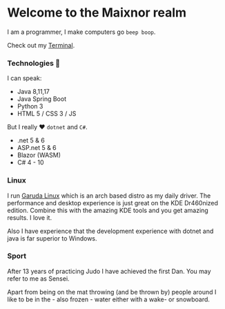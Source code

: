 
# Welcome to the Maixnor realm

I am a programmer, I make computers go `beep boop`.

Check out my [Terminal](https://gray-moss-0be855b03.azurestaticapps.net).

### Technologies :robot:

I can speak:
* Java 8,11,17
* Java Spring Boot
* Python 3
* HTML 5 / CSS 3 / JS

But I really :heart: `dotnet` and `C#`.

* .net 5 & 6
* ASP.net 5 & 6
* Blazor (WASM)
* C# 4 - 10

### Linux

I run [Garuda Linux](https://garudalinux.org) which is an arch 
based distro as my daily driver. The performance and 
desktop experience is just great on the KDE Dr460nized 
edition. Combine this with the amazing KDE tools
and you get amazing results. I love it.

Also I have experience that the 
development experience with dotnet and java 
is far superior to Windows.

### Sport

After 13 years of practicing Judo I have achieved the first Dan.
You may refer to me as Sensei.

Apart from being on the mat throwing (and be thrown by) people around 
I like to be in the - also frozen - water either with a wake- or snowboard.
